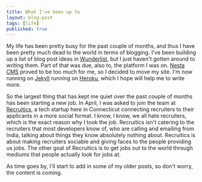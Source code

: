 ```yaml
---
title: What I've been up to
layout: blog-post
tags: [life]
published: true
---
```

My life has been pretty busy for the past couple of months, and thus I have been pretty much dead to the world in terms of blogging. I've been building up a list of blog post ideas in [Wunderlist][], but I just haven't gotten around to writing them. Part of that was due, also to, the platform I was on. [Nesta CMS][nesta] proved to be too much for me, so I decided to move my site. I'm now running on [Jekyll][] running on [Heroku][], which I hope will help me to write more.

So the largest thing that has kept me quiet over the past couple of months has been starting a new job. In April, I was asked to join the team at [Recruitics][], a tech startup here in Connecticut connecting recruiters to their applicants in a more social format. I know, I know, we all hate recruiters, which is the exact reason why I took the job. Recruitics isn't catering to the recruiters that most developers know of, who are calling and emailing from India, talking about things they know absolutely nothing about. Recruitics is about making recruiters sociable and giving faces to the people providing us jobs. The other goal of Recruitics is to get jobs out to the world through mediums that people actually look for jobs at.

As time goes by, I'll start to add in some of my older posts, so don't worry, the content is coming.

[Wunderlist]: http://www.6wunderkinder.com/wunderlist/
[nesta]: http://nestacms.com
[Jekyll]: http://jekyllrb.com "Jekyll Static Site Generator"
[Heroku]: http://heroku.com "Hosting as a Service"
[Recruitics]: http://recruitics.com
